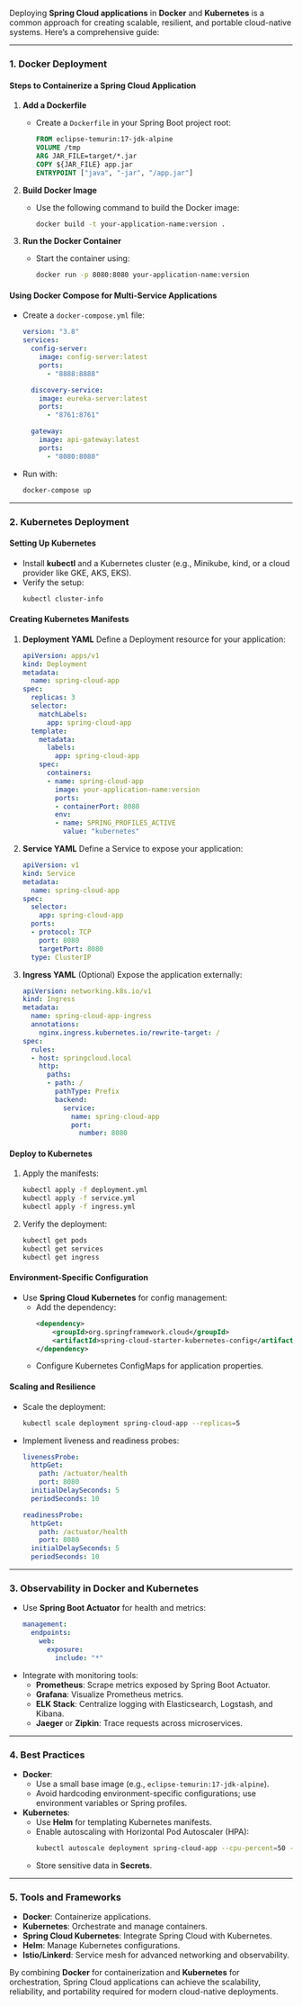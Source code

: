 Deploying **Spring Cloud applications** in **Docker** and **Kubernetes** is a common approach for creating scalable, resilient, and portable cloud-native systems. Here’s a comprehensive guide:

---

### **1. Docker Deployment**

#### **Steps to Containerize a Spring Cloud Application**
1. **Add a Dockerfile**
    - Create a `Dockerfile` in your Spring Boot project root:
      ```dockerfile
      FROM eclipse-temurin:17-jdk-alpine
      VOLUME /tmp
      ARG JAR_FILE=target/*.jar
      COPY ${JAR_FILE} app.jar
      ENTRYPOINT ["java", "-jar", "/app.jar"]
      ```

2. **Build Docker Image**
    - Use the following command to build the Docker image:
      ```bash
      docker build -t your-application-name:version .
      ```

3. **Run the Docker Container**
    - Start the container using:
      ```bash
      docker run -p 8080:8080 your-application-name:version
      ```

#### **Using Docker Compose for Multi-Service Applications**
- Create a `docker-compose.yml` file:
  ```yaml
  version: "3.8"
  services:
    config-server:
      image: config-server:latest
      ports:
        - "8888:8888"

    discovery-service:
      image: eureka-server:latest
      ports:
        - "8761:8761"

    gateway:
      image: api-gateway:latest
      ports:
        - "8080:8080"
  ```

- Run with:
  ```bash
  docker-compose up
  ```

---

### **2. Kubernetes Deployment**

#### **Setting Up Kubernetes**
- Install **kubectl** and a Kubernetes cluster (e.g., Minikube, kind, or a cloud provider like GKE, AKS, EKS).
- Verify the setup:
  ```bash
  kubectl cluster-info
  ```

#### **Creating Kubernetes Manifests**
1. **Deployment YAML**
   Define a Deployment resource for your application:
   ```yaml
   apiVersion: apps/v1
   kind: Deployment
   metadata:
     name: spring-cloud-app
   spec:
     replicas: 3
     selector:
       matchLabels:
         app: spring-cloud-app
     template:
       metadata:
         labels:
           app: spring-cloud-app
       spec:
         containers:
         - name: spring-cloud-app
           image: your-application-name:version
           ports:
           - containerPort: 8080
           env:
           - name: SPRING_PROFILES_ACTIVE
             value: "kubernetes"
   ```

2. **Service YAML**
   Define a Service to expose your application:
   ```yaml
   apiVersion: v1
   kind: Service
   metadata:
     name: spring-cloud-app
   spec:
     selector:
       app: spring-cloud-app
     ports:
     - protocol: TCP
       port: 8080
       targetPort: 8080
     type: ClusterIP
   ```

3. **Ingress YAML** (Optional)
   Expose the application externally:
   ```yaml
   apiVersion: networking.k8s.io/v1
   kind: Ingress
   metadata:
     name: spring-cloud-app-ingress
     annotations:
       nginx.ingress.kubernetes.io/rewrite-target: /
   spec:
     rules:
     - host: springcloud.local
       http:
         paths:
         - path: /
           pathType: Prefix
           backend:
             service:
               name: spring-cloud-app
               port:
                 number: 8080
   ```

#### **Deploy to Kubernetes**
1. Apply the manifests:
   ```bash
   kubectl apply -f deployment.yml
   kubectl apply -f service.yml
   kubectl apply -f ingress.yml
   ```

2. Verify the deployment:
   ```bash
   kubectl get pods
   kubectl get services
   kubectl get ingress
   ```

#### **Environment-Specific Configuration**
- Use **Spring Cloud Kubernetes** for config management:
    - Add the dependency:
      ```xml
      <dependency>
          <groupId>org.springframework.cloud</groupId>
          <artifactId>spring-cloud-starter-kubernetes-config</artifactId>
      </dependency>
      ```
    - Configure Kubernetes ConfigMaps for application properties.

#### **Scaling and Resilience**
- Scale the deployment:
  ```bash
  kubectl scale deployment spring-cloud-app --replicas=5
  ```
- Implement liveness and readiness probes:
  ```yaml
  livenessProbe:
    httpGet:
      path: /actuator/health
      port: 8080
    initialDelaySeconds: 5
    periodSeconds: 10

  readinessProbe:
    httpGet:
      path: /actuator/health
      port: 8080
    initialDelaySeconds: 5
    periodSeconds: 10
  ```

---

### **3. Observability in Docker and Kubernetes**
- Use **Spring Boot Actuator** for health and metrics:
  ```yaml
  management:
    endpoints:
      web:
        exposure:
          include: "*"
  ```
- Integrate with monitoring tools:
    - **Prometheus**: Scrape metrics exposed by Spring Boot Actuator.
    - **Grafana**: Visualize Prometheus metrics.
    - **ELK Stack**: Centralize logging with Elasticsearch, Logstash, and Kibana.
    - **Jaeger** or **Zipkin**: Trace requests across microservices.

---

### **4. Best Practices**
- **Docker**:
    - Use a small base image (e.g., `eclipse-temurin:17-jdk-alpine`).
    - Avoid hardcoding environment-specific configurations; use environment variables or Spring profiles.
- **Kubernetes**:
    - Use **Helm** for templating Kubernetes manifests.
    - Enable autoscaling with Horizontal Pod Autoscaler (HPA):
      ```bash
      kubectl autoscale deployment spring-cloud-app --cpu-percent=50 --min=2 --max=10
      ```
    - Store sensitive data in **Secrets**.

---

### **5. Tools and Frameworks**
- **Docker**: Containerize applications.
- **Kubernetes**: Orchestrate and manage containers.
- **Spring Cloud Kubernetes**: Integrate Spring Cloud with Kubernetes.
- **Helm**: Manage Kubernetes configurations.
- **Istio/Linkerd**: Service mesh for advanced networking and observability.

By combining **Docker** for containerization and **Kubernetes** for orchestration, Spring Cloud applications can achieve the scalability, reliability, and portability required for modern cloud-native deployments.
